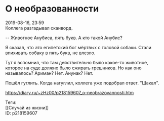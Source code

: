 О необразованности
===================

   
 2019-08-16, 23:59   
  Коллега разгадывал сканворд.   
   
 -- Животное Анубиса, пять букв. А кто такой Анубис?   
   
 Я сказал, что это египетский бог мёртвых с головой собаки. Стали впихивать собаку в пять букв, не влезло.   
   
 Тут я вспомнил, что там действительно было какое-то животное, которое на суде должно было сжирать грешников. Но как оно называлось? Ариман? Нет. Анунак? Нет.   
   
 Пошёл гуглить. Когда нагуглил, коллега уже подобрал ответ. "Шакал".   
    
 <https://diary.ru/~zHz00/p218159607_o-neobrazovannosti.htm>   
   
 Теги:   
 [[Случай из жизни]]   
 ID: p218159607